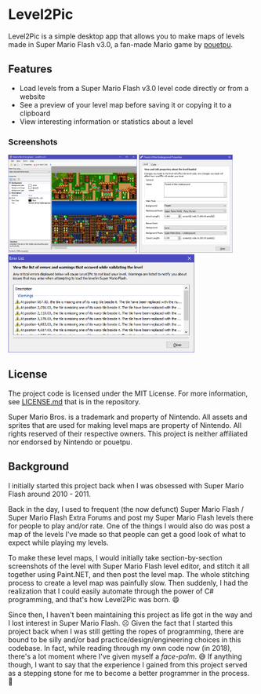 ﻿# Level2Pic

Level2Pic is a simple desktop app that allows you to make maps of levels made in Super Mario Flash v3.0, a fan-made Mario game by [pouetpu](http://www.pouetpu-games.com/).

## Features

* Load levels from a Super Mario Flash v3.0 level code directly or from a website
* See a preview of your level map before saving it or copying it to a clipboard
* View interesting information or statistics about a level

### Screenshots

[<img src="docs/assets/Level2Pic.png" height="200" />](docs/assets/Level2Pic.png) 
[<img src="docs/assets/Level2Pic.Properties.png" height="200" />](docs/assets/Level2Pic.Properties.png)
[<img src="docs/assets/Level2Pic.Warnings.png" height="200" />](docs/assets/Level2Pic.Warnings.png)

## License

The project code is licensed under the MIT License. For more information, see [LICENSE.md](LICENSE.md) that is in the repository.

Super Mario Bros. is a trademark and property of Nintendo. All assets and sprites that are used for making level maps are property of Nintendo. All rights reserved of their respective owners. This project is neither affiliated nor endorsed by Nintendo or pouetpu.


## Background

I initially started this project back when I was obsessed with Super Mario Flash around 2010 - 2011. 

Back in the day, I used to frequent (the now defunct) Super Mario Flash / Super Mario Flash Extra Forums and post my Super Mario Flash levels there for people to play and/or rate. One of the things I would also do was post a map of the levels I've made so that people can get a good look of what to expect while playing my levels.

To make these level maps, I would initially take section-by-section screenshots of the level with Super Mario Flash level editor, and stitch it all together using Paint.NET, and then post the level map. The whole stitching process to create a level map was painfully slow. Then suddenly, I had the realization that I could easily automate through the power of C# programming, and that's how Level2Pic was born. 😄

Since then, I haven't been maintaining this project as life got in the way and I lost interest in Super Mario Flash. ☹ Given the fact that I started this project back when I was still getting the ropes of programming, there are bound to be silly and/or bad practice/design/engineering choices in this codebase. In fact, while reading through my own code now (in 2018), there's a lot moment where I've given myself a _face-palm_. 😅 If anything though, I want to say that the experience I gained from this project served as a stepping stone for me to become a better programmer in the process. 🙂